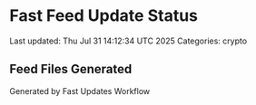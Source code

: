 # Fast Feed Update Status
Last updated: Thu Jul 31 14:12:34 UTC 2025
Categories: crypto

## Feed Files Generated

Generated by Fast Updates Workflow
